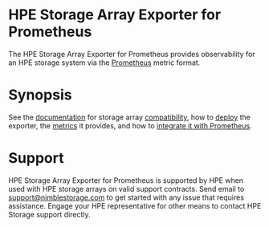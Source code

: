 # HPE Storage Array Exporter for Prometheus

The HPE Storage Array Exporter for Prometheus provides observability for an HPE storage system via the [Prometheus](https://prometheus.io/) metric format.

# Synopsis

See the [documentation](https://hpe-storage.github.io/array-exporter) for storage array [compatibility](https://hpe-storage.github.io/array-exporter/releases/index.html), how to [deploy](https://hpe-storage.github.io/array-exporter/deployment/index.html) the exporter, the [metrics](https://hpe-storage.github.io/array-exporter/metrics/index.html) it provides, and how to [integrate it with Prometheus](https://hpe-storage.github.io/array-exporter/integration/index.html).

# Support

HPE Storage Array Exporter for Prometheus is supported by HPE when used with HPE storage arrays on valid support contracts. Send email to [support@nimblestorage.com](mailto:support@nimblestorage.com) to get started with any issue that requires assistance. Engage your HPE representative for other means to contact HPE Storage support directly.
